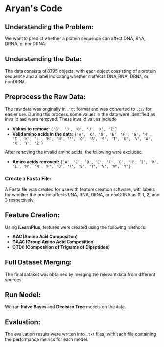 # Aryan's Code

## Understanding the Problem:
We want to predict whether a protein sequence can affect DNA, RNA, DRNA, or nonDRNA.

## Understanding the Data:
The data consists of 8795 objects, with each object consisting of a protein sequence and a label indicating whether it affects DNA, RNA, DRNA, or nonDRNA.

## Preprocess the Raw Data:
The raw data was originally in `.txt` format and was converted to `.csv` for easier use. During this process, some values in the data were identified as invalid and were removed. These invalid values include:

- **Values to remove:** `{'B', 'J', 'O', 'U', 'X', 'Z'}`
- **Valid amino acids in the data:** `{'A', 'C', 'D', 'E', 'F', 'G', 'H', 'I', 'K', 'L', 'M', 'N', 'P', 'Q', 'R', 'S', 'T', 'U', 'V', 'W', 'X', 'Y', 'Z'}`

After removing the invalid amino acids, the following were excluded:

- **Amino acids removed:** `{'A', 'C', 'D', 'E', 'F', 'G', 'H', 'I', 'K', 'L', 'M', 'N', 'P', 'Q', 'R', 'S', 'T', 'V', 'W', 'Y'}`

### Create a Fasta File:
A Fasta file was created for use with feature creation software, with labels for whether the protein affects DNA, RNA, DRNA, or nonDRNA as 0, 1, 2, and 3 respectively.

## Feature Creation:
Using **iLearnPlus**, features were created using the following methods:
- **AAC (Amino Acid Composition)**
- **GAAC (Group Amino Acid Composition)**
- **CTDC (Composition of Trigrams of Dipeptides)**

## Full Dataset Merging:
The final dataset was obtained by merging the relevant data from different sources.

## Run Model:
We ran **Naive Bayes** and **Decision Tree** models on the data.

## Evaluation:
The evaluation results were written into `.txt` files, with each file containing the performance metrics for each model.
